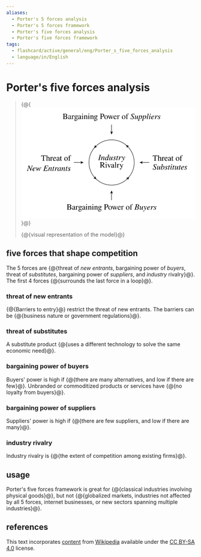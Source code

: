 ```yaml
---
aliases:
  - Porter's 5 forces analysis
  - Porter's 5 forces framework
  - Porter's five forces analysis
  - Porter's five forces framework
tags:
  - flashcard/active/general/eng/Porter_s_five_forces_analysis
  - language/in/English
---
```


# Porter's five forces analysis

> {@{![visual representation of the model](../../archives/Wikimedia%20Commons/Elements%20of%20Industry%20Structure.svg)}@}
>
> {@{visual representation of the model}@} <!--SR:!2026-06-27,515,310!2025-10-10,323,290-->

## five forces that shape competition

The 5 forces are {@{threat of _new entrants_, bargaining power of _buyers_, threat of _substitutes_, bargaining power of _suppliers_, and _industry_ rivalry}@}. The first 4 forces {@{surrounds the last force in a loop}@}. <!--SR:!2026-03-08,423,290!2028-02-04,1041,350-->

### threat of new entrants

{@{Barriers to entry}@} restrict the threat of new entrants. The barriers can be {@{business nature or government regulations}@}. <!--SR:!2028-02-16,1050,350!2028-12-21,1289,350-->

### threat of substitutes

A substitute product {@{uses a different technology to solve the same economic need}@}. <!--SR:!2027-10-18,924,330-->

### bargaining power of buyers

Buyers' power is high if {@{there are many alternatives, and low if there are few}@}. Unbranded or commoditized products or services have {@{no loyalty from buyers}@}. <!--SR:!2025-07-05,304,330!2027-09-18,902,330-->

### bargaining power of suppliers

Suppliers' power is high if {@{there are few suppliers, and low if there are many}@}. <!--SR:!2027-06-01,819,330-->

### industry rivalry

Industry rivalry is {@{the extent of competition among existing firms}@}. <!--SR:!2028-10-28,1247,350-->

## usage

Porter's five forces framework is great for {@{classical industries involving physical goods}@}, but not {@{globalized markets, industries not affected by all 5 forces, internet businesses, or new sectors spanning multiple industries}@}. <!--SR:!2028-08-30,1201,350!2027-07-18,802,290-->

## references

This text incorporates [content](https://en.wikipedia.org/wiki/Porter's_five_forces_analysis) from [Wikipedia](Wikipedia.md) available under the [CC BY-SA 4.0](https://creativecommons.org/licenses/by-sa/4.0/) license.
